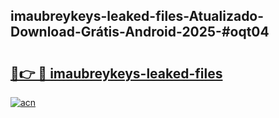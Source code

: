 ## imaubreykeys-leaked-files-Atualizado-Download-Grátis-Android-2025-#oqt04

# <h2><a href="https://ainizakaria.my?title=imaubreykeys-leaked-files&ref=20M">🔗👉 🔴 imaubreykeys-leaked-files</a></h2>

[![acn](https://github.com/user-attachments/assets/0f9c940e-d8b0-45ae-aac7-cd30a18b3e1c)](https://ainizakaria.my?title=imaubreykeys-leaked-files&ref=20M)

